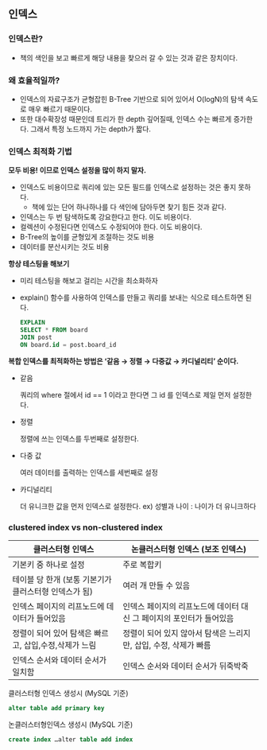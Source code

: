 ## 인덱스

### 인덱스란?

- 책의 색인을 보고 빠르게 해당 내용을 찾으러 갈 수 있는 것과 같은 장치이다.

### 왜 효율적일까?

- 인덱스의 자료구조가 균형잡힌 B-Tree 기반으로 되어 있어서 O(logN)의 탐색 속도로 매우 빠르기 때문이다.
- 또한 대수확장성 때문인데 트리가 한 depth 깊어질때, 인덱스 수는 빠르게 증가한다. 그래서 특정 노드까지 가는 depth가 짧다.

### 인덱스 최적화 기법

**모두 비용! 이므로 인덱스 설정을 많이 하지 말자.**

- 인덱스도 비용이므로 쿼리에 있는 모든 필드를 인덱스로 설정하는 것은 좋지 못하다.
    - 책에 있는 단어 하나하나를 다 색인에 담아두면 찾기 힘든 것과 같다.
- 인덱스는 두 번 탐색하도록 강요한다고 한다. 이도 비용이다.
- 컬렉션이 수정된다면 인덱스도 수정되어야 한다. 이도 비용이다.
- B-Tree의 높이를 균형있게 조절하는 것도 비용
- 데이터를 분산시키는 것도 비용

**항상 테스팅을 해보기**

- 미리 테스팅을 해보고 걸리는 시간을 최소화하자
- explain() 함수를 사용하여 인덱스를 만들고 쿼리를 보내는 식으로 테스트하면 된다.

    ```sql
    EXPLAIN
    SELECT * FROM board
    JOIN post 
    ON board.id = post.board_id
    ```


**복합 인덱스를 최적화하는 방법은 ‘같음 → 정렬 → 다중값 → 카디널리티’ 순이다.**

- 같음

  쿼리의 where 절에서 id == 1 이라고 한다면 그 id 를 인덱스로 제일 먼저 설정한다.

- 정렬

  정렬에 쓰는 인덱스를 두번째로 설정한다.

- 다중 값

  여러 데이터를 출력하는 인덱스를 세번째로 설정

- 카디널리티

  더 유니크한 값을 먼저 인덱스로 설정한다. ex) 성별과 나이 : 나이가 더 유니크하다

### clustered index vs non-clustered index

| 클러스터형 인덱스                      | 논클러스터형 인덱스 (보조 인덱스) |
|--------------------------------| --- |
| 기본키 중 하나로 설정                   | 주로 복합키 |
| 테이블 당 한개 (보통 기본기가 클러스터형 인덱스가 됨) | 여러 개 만들 수 있음 |
| 인덱스 페이지의 리프노드에 데이터가 들어있음       | 인덱스 페이지의 리프노드에 데이터 대신 그 페이지의 포인터가 들어있음 |
| 정렬이 되어 있어 탐색은 빠르고, 삽입,수정,삭제가 느림 | 정렬이 되어 있지 않아서 탐색은 느리지만, 삽입, 수정, 삭제가 빠름 |
| 인덱스 순서와 데이터 순서가 일치함            | 인덱스 순서와 데이터 순서가 뒤죽박죽 |

클러스터형 인덱스 생성시 (MySQL 기준)
```sql
alter table add primary key
```

논클러스터형인덱스 생성시 (MySQL 기준) 
```sql
create index …alter table add index
```